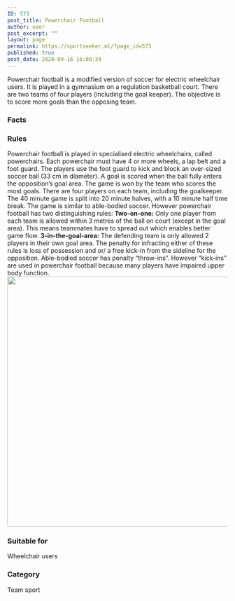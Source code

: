 ```yaml
---
ID: 573
post_title: Powerchair Football
author: user
post_excerpt: ""
layout: page
permalink: https://sportseeker.ml/?page_id=573
published: true
post_date: 2020-09-16 16:00:34
---
```

Powerchair football is a modified version of soccer for electric wheelchair users. It is played in a gymnasium on a regulation basketball court. There are two teams of four players (including the goal keeper). The objective is to score more goals than the opposing team.
<h3>Facts</h3>
<h3>
					Rules</h3>
Powerchair football is played in specialised electric wheelchairs, called powerchairs. Each powerchair must have 4 or more wheels, a lap belt and a foot guard. The players use the foot guard to kick and block an over-sized soccer ball (33 cm in diameter).
A goal is scored when the ball fully enters the opposition’s goal area. The game is won by the team who scores the most goals.
There are four players on each team, including the goalkeeper. The 40 minute game is split into 20 minute halves, with a 10 minute half time break. The game is similar to able-bodied soccer. However powerchair football has two distinguishing rules:
<b>Two-on-one:</b> Only one player from each team is allowed within 3 metres of the ball on court (except in the goal area). This means teammates have to spread out which enables better game flow.
<b>3-in-the-goal-area:</b> The defending team is only allowed 2 players in their own goal area.
The penalty for infracting either of these rules is loss of possession and or/ a free kick-in from the sideline for the opposition. Able-bodied soccer has penalty “throw-ins”. However “kick-ins” are used in powerchair football because many players have impaired upper body function.

<img width="837" height="571" src="https://sportseeker.ml/wp-content/uploads/2020/09/Happy-kids-1.jpg" alt="" loading="lazy" srcset="https://sportseeker.ml/wp-content/uploads/2020/09/Happy-kids-1.jpg 837w, https://sportseeker.ml/wp-content/uploads/2020/09/Happy-kids-1-300x205.jpg 300w, https://sportseeker.ml/wp-content/uploads/2020/09/Happy-kids-1-768x524.jpg 768w" sizes="(max-width: 837px) 100vw, 837px">
<h3>
					Suitable for</h3>
Wheelchair users
<h3>
					Category</h3>
Team sport